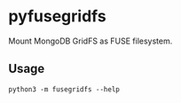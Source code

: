 pyfusegridfs
============

Mount MongoDB GridFS as FUSE filesystem.


Usage
-----

    python3 -m fusegridfs --help
